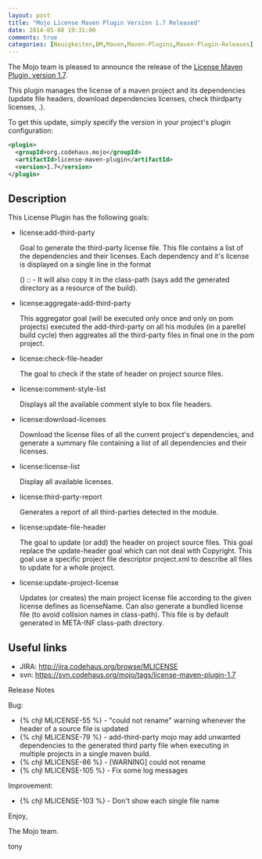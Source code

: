 ```yaml
---
layout: post
title: "Mojo License Maven Plugin Version 1.7 Released"
date: 2014-05-08 19:31:00
comments: true
categories: [Neuigkeiten,BM,Maven,Maven-Plugins,Maven-Plugin-Releases]
---
```

The Mojo team is pleased to announce the release of the 
[License Maven Plugin, version 1.7](http://mojo.codehaus.org/license-maven-plugin).

This plugin manages the license of a maven project and its dependencies
(update file headers, download dependencies licenses, check thirdparty
licenses, .).

To get this update, simply specify the version in your project's plugin
configuration: 

``` xml
<plugin>
  <groupId>org.codehaus.mojo</groupId>
  <artifactId>license-maven-plugin</artifactId>
  <version>1.7</version>
</plugin>
```

<!-- more -->

Description
-----------

This License Plugin has the following goals:

* license:add-third-party

  Goal to generate the third-party license file. This file contains a list of
  the dependencies and their licenses. Each dependency and it's license is
  displayed on a single line in the format
  
   (<license-name>) <project-name> <groupId>:<artifactId>:<version> -
  <project-url>
  It will also copy it in the class-path (says add the generated directory as a
  resource of the build).

* license:aggregate-add-third-party

  This aggregator goal (will be executed only once and only on pom projects)
  executed the add-third-party on all his modules (in a parellel build cycle)
  then aggreates all the third-party files in final one in the pom project.

* license:check-file-header

  The goal to check if the state of header on project source files.

* license:comment-style-list

  Displays all the available comment style to box file headers.

* license:download-licenses

  Download the license files of all the current project's dependencies, and
  generate a summary file containing a list of all dependencies and their
  licenses.

* license:license-list

  Display all available licenses.

* license:third-party-report

  Generates a report of all third-parties detected in the module.

* license:update-file-header

  The goal to update (or add) the header on project source files. This goal
  replace the update-header goal which can not deal with Copyright. This goal
  use a specific project file descriptor project.xml to describe all files to
  update for a whole project.

* license:update-project-license

  Updates (or creates) the main project license file according to the given
  license defines as licenseName. Can also generate a bundled license file (to
  avoid collision names in class-path). This file is by default generated in
  META-INF class-path directory.

Useful links
------------

* JIRA: http://jira.codehaus.org/browse/MLICENSE
* svn:  https://svn.codehaus.org/mojo/tags/license-maven-plugin-1.7


Release Notes

Bug:

 * {% chjl MLICENSE-55 %}  - "could not rename" warning whenever the header of a source file is updated
 * {% chjl MLICENSE-79 %}  - add-third-party mojo may add unwanted dependencies to the generated 
                             third party file when executing in multiple projects in a single maven build.
 * {% chjl MLICENSE-86 %}  - \[WARNING\] could not rename
 * {% chjl MLICENSE-105 %} - Fix some log messages

Improvement:

 * {% chjl MLICENSE-103 %} - Don't show each single file name

Enjoy,

The Mojo team.

tony
